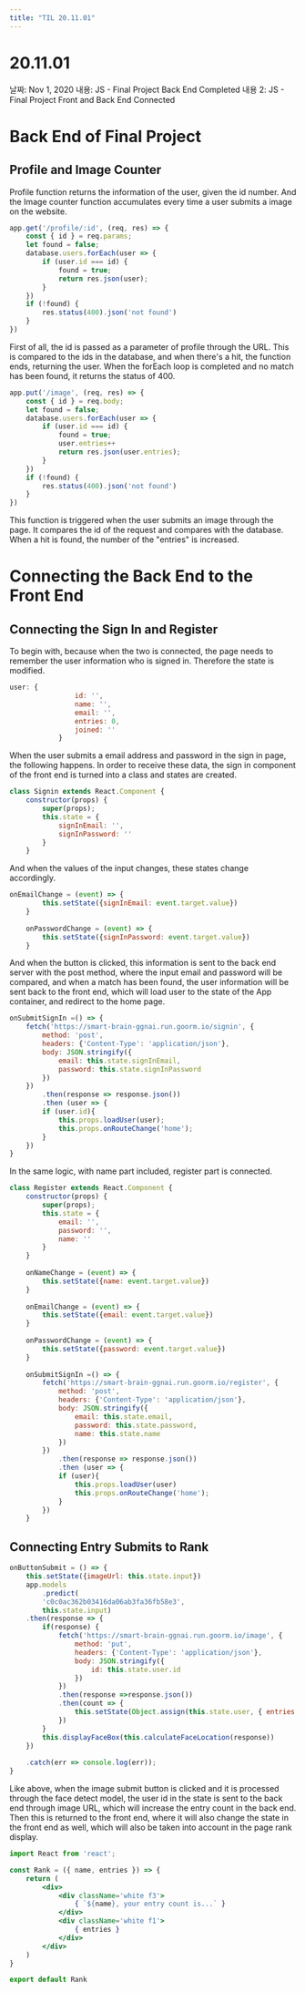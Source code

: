 ```yaml
---
title: "TIL 20.11.01"
---
```


# 20.11.01

날짜: Nov 1, 2020
내용: JS - Final Project Back End Completed
내용 2: JS - Final Project Front and Back End Connected

# Back End of Final Project

## Profile and Image Counter

Profile function returns the information of the user, given the id number. And the Image counter function accumulates every time a user submits a image on the website.

```jsx
app.get('/profile/:id', (req, res) => {
	const { id } = req.params;
	let found = false;
	database.users.forEach(user => {
		if (user.id === id) {
			found = true;
			return res.json(user);
		}
	})
	if (!found) {
		res.status(400).json('not found')
	}
})
```

First of all, the id is passed as a parameter of profile through the URL. This is compared to the ids in the database, and when there's a hit, the function ends, returning the user. When the forEach loop is completed and no match has been found, it returns the status of 400.

```jsx
app.put('/image', (req, res) => {
	const { id } = req.body;
	let found = false;
	database.users.forEach(user => {
		if (user.id === id) {
			found = true;
			user.entries++
			return res.json(user.entries);
		}
	})
	if (!found) {
		res.status(400).json('not found')
	}
})
```

This function is triggered when the user submits an image through the page. It compares the id of the request and compares with the database. When a hit is found, the number of the "entries" is increased.

# Connecting the Back End to the Front End

## Connecting the Sign In and Register

To begin with, because when the two is connected, the page needs to remember the user information who is signed in. Therefore the state is modified.

```jsx
user: {
				id: '',
				name: '',
				email: '',
				entries: 0,
				joined: ''
			}
```

When the user submits a email address and password in the sign in page, the following happens. In order to receive these data, the sign in component of the front end is turned into a class and states are created.

```jsx
class Signin extends React.Component {
	constructor(props) {
		super(props);
		this.state = {
			signInEmail: '',
			signInPassword: ''
		}
	}
```

And when the values of the input changes, these states change accordingly.

```jsx
onEmailChange = (event) => {
		this.setState({signInEmail: event.target.value})
	}
	
	onPasswordChange = (event) => {
		this.setState({signInPassword: event.target.value})
	}
```

And when the button is clicked, this information is sent to the back end server with the post method, where the input email and password will be compared, and when a match has been found, the user information will be sent back to the front end, which will load user to the state of the App container, and redirect to the home page.

```jsx
onSubmitSignIn =() => {
	fetch('https://smart-brain-ggnai.run.goorm.io/signin', {
		method: 'post',
		headers: {'Content-Type': 'application/json'},
		body: JSON.stringify({
			email: this.state.signInEmail,
			password: this.state.signInPassword
		})
	})
		.then(response => response.json())
		.then (user => {
		if (user.id){
			this.props.loadUser(user);
			this.props.onRouteChange('home');
		}
	})
}
```

In the same logic, with name part included, register part is connected.

```jsx
class Register extends React.Component {
	constructor(props) {
		super(props);
		this.state = {
			email: '',
			password: '',
			name: ''
		}
	}
	
	onNameChange = (event) => {
		this.setState({name: event.target.value})
	}
	
	onEmailChange = (event) => {
		this.setState({email: event.target.value})
	}
	
	onPasswordChange = (event) => {
		this.setState({password: event.target.value})
	}
	
	onSubmitSignIn =() => {
		fetch('https://smart-brain-ggnai.run.goorm.io/register', {
			method: 'post',
			headers: {'Content-Type': 'application/json'},
			body: JSON.stringify({
				email: this.state.email,
				password: this.state.password,
				name: this.state.name
			})
		})
			.then(response => response.json())
			.then (user => {
			if (user){
				this.props.loadUser(user)
				this.props.onRouteChange('home');
			}
		})
	}
```

## Connecting Entry Submits to Rank

```jsx
onButtonSubmit = () => {
	this.setState({imageUrl: this.state.input})
	app.models
		.predict(
		'c0c0ac362b03416da06ab3fa36fb58e3',
		this.state.input)
	.then(response => {
		if(response) {
			fetch('https://smart-brain-ggnai.run.goorm.io/image', {
				method: 'put',
				headers: {'Content-Type': 'application/json'},
				body: JSON.stringify({
					id: this.state.user.id
				})
			})
			.then(response =>response.json())
			.then(count => {
				this.setState(Object.assign(this.state.user, { entries: count }))
			})
		}
		this.displayFaceBox(this.calculateFaceLocation(response))
	})
	
	.catch(err => console.log(err));
}
```

Like above, when the image submit button is clicked and it is processed through the face detect model, the user id in the state is sent to the back end through image URL, which will increase the entry count in the back end. Then this is returned to the front end, where it will also change the state in the front end as well, which will also be taken into account in the page rank display.

```jsx
import React from 'react';

const Rank = ({ name, entries }) => {
	return (
		<div>
			<div className='white f3'>
				{ `${name}, your entry count is...` }
			</div>
			<div className='white f1'>
				{ entries }
			</div>
		</div>
	)
}

export default Rank
```